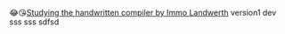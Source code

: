 😂😘[Studying the handwritten compiler by Immo Landwerth](https://github.com/terrajobst/minsk)
version1
dev
sss
sss 
sdfsd
